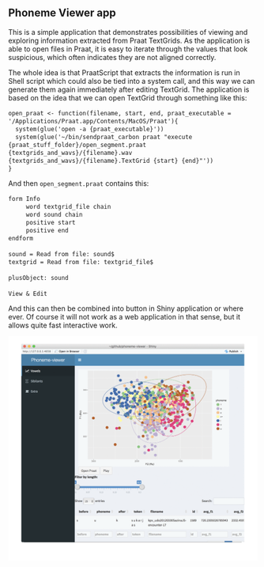## Phoneme Viewer app

This is a simple application that demonstrates possibilities of viewing and exploring information extracted from Praat TextGrids. As the application is able to open files in Praat, it is easy to iterate through the values that look suspicious, which often indicates they are not aligned correctly.

The whole idea is that PraatScript that extracts the information is run in Shell script which could also be tied into a system call, and this way we can generate them again immediately after editing TextGrid. The application is based on the idea that we can open TextGrid through something like this:

```
open_praat <- function(filename, start, end, praat_executable = '/Applications/Praat.app/Contents/MacOS/Praat'){
  system(glue('open -a {praat_executable}'))
  system(glue('~/bin/sendpraat_carbon praat "execute {praat_stuff_folder}/open_segment.praat {textgrids_and_wavs}/{filename}.wav {textgrids_and_wavs}/{filename}.TextGrid {start} {end}"'))
}
```

And then `open_segment.praat` contains this:

```
form Info
     word textgrid_file chain
     word sound chain
     positive start
     positive end
endform

sound = Read from file: sound$
textgrid = Read from file: textgrid_file$

plusObject: sound

View & Edit

```

And this can then be combined into button in Shiny application or where ever. Of course it will not work as a web application in that sense, but it allows quite fast interactive work.

![](example.gif)